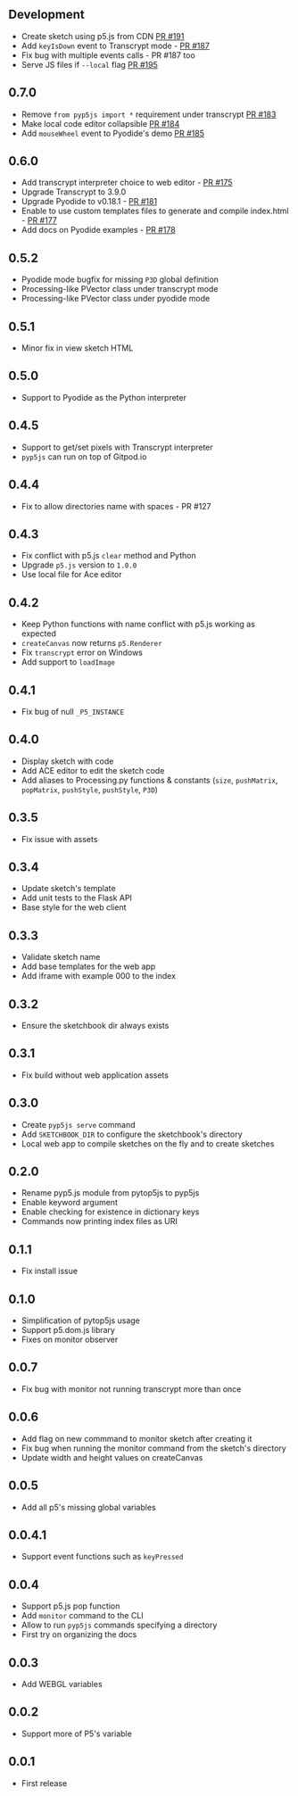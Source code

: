Development
-----------
- Create sketch using p5.js from CDN [PR #191](https://github.com/berinhard/pyp5js/pull/191)
- Add `keyIsDown` event to Transcrypt mode - [PR #187](https://github.com/berinhard/pyp5js/pull/187)
- Fix bug with multiple events calls - PR #187 too
- Serve JS files if `--local` flag [PR #195](https://github.com/berinhard/pyp5js/pull/195)

0.7.0
-----
- Remove `from pyp5js import *` requirement under transcrypt [PR #183](https://github.com/berinhard/pyp5js/pull/183/)
- Make local code editor collapsible [PR #184](https://github.com/berinhard/pyp5js/pull/184/)
- Add `mouseWheel` event to Pyodide's demo [PR #185](https://github.com/berinhard/pyp5js/pull/185/)

0.6.0
-----
- Add transcrypt interpreter choice to web editor - [PR #175](https://github.com/berinhard/pyp5js/pull/175)
- Upgrade Transcrypt to 3.9.0
- Upgrade Pyodide to v0.18.1 - [PR #181](https://github.com/berinhard/pyp5js/pull/181)
- Enable to use custom templates files to generate and compile index.html - [PR #177](https://github.com/berinhard/pyp5js/pull/177)
- Add docs on Pyodide examples - [PR #178](https://github.com/berinhard/pyp5js/pull/178)

0.5.2
-----
- Pyodide mode bugfix for missing `P3D` global definition
- Processing-like PVector class under transcrypt mode
- Processing-like PVector class under pyodide mode

0.5.1
-----
- Minor fix in view sketch HTML

0.5.0
-----
- Support to Pyodide as the Python interpreter

0.4.5
-----
- Support to get/set pixels with Transcrypt interpreter
- `pyp5js` can run on top of Gitpod.io

0.4.4
-----
- Fix to allow directories name with spaces - PR #127

0.4.3
-----
- Fix conflict with p5.js `clear` method and Python
- Upgrade `p5.js` version to `1.0.0`
- Use local file for Ace editor

0.4.2
-----
- Keep Python functions with name conflict with p5.js working as expected
- `createCanvas` now returns `p5.Renderer`
- Fix `transcrypt` error on Windows
- Add support to `loadImage`

0.4.1
-----
- Fix bug of null `_P5_INSTANCE`


0.4.0
-----
- Display sketch with code
- Add ACE editor to edit the sketch code
- Add aliases to Processing.py functions & constants (`size`, `pushMatrix`, `popMatrix`, `pushStyle`, `pushStyle`, `P3D`)

0.3.5
-----
- Fix issue with assets

0.3.4
-----
- Update sketch's template
- Add unit tests to the Flask API
- Base style for the web client

0.3.3
-----
- Validate sketch name
- Add base templates for the web app
- Add iframe with example 000 to the index

0.3.2
-----
- Ensure the sketchbook dir always exists

0.3.1
-----
- Fix build without web application assets

0.3.0
-----
- Create `pyp5js serve` command
- Add `SKETCHBOOK_DIR` to configure the sketchbook's directory
- Local web app to compile sketches on the fly and to create sketches

0.2.0
-----
- Rename pyp5.js module from pytop5js to pyp5js
- Enable keyword argument
- Enable checking for existence in dictionary keys
- Commands now printing index files as URI

0.1.1
-----
- Fix install issue

0.1.0
-----
- Simplification of pytop5js usage
- Support p5.dom.js library
- Fixes on monitor observer

0.0.7
-----
- Fix bug with monitor not running transcrypt more than once

0.0.6
-----
- Add flag on new commmand to monitor sketch after creating it
- Fix bug when running the monitor command from the sketch's directory
- Update width and height values on createCanvas

0.0.5
-----
- Add all p5's missing global variables

0.0.4.1
-------
- Support event functions such as `keyPressed`

0.0.4
-----
- Support p5.js pop function
- Add `monitor` command to the CLI
- Allow to run `pyp5js` commands specifying a directory
- First try on organizing the docs

0.0.3
-----
- Add WEBGL variables

0.0.2
-----
- Support more of P5's variable


0.0.1
-----
- First release
